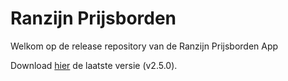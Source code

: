 # Ranzijn Prijsborden

Welkom op de release repository van de Ranzijn Prijsborden App

Download [hier](link) de laatste versie (v2.5.0).
